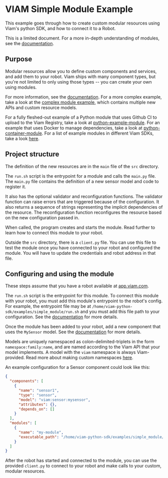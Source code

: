 # VIAM Simple Module Example
This example goes through how to create custom modular resources using Viam's python SDK, and how to connect it to a Robot.

This is a limited document. For a more in-depth understanding of modules, see the [documentation](https://docs.viam.com/program/extend/modular-resources/).

## Purpose
Modular resources allow you to define custom components and services, and add them to your robot. Viam ships with many component types, but you're not limited to only using those types -- you can create your own using modules.

For more information, see the [documentation](https://docs.viam.com/program/extend/modular-resources/). For a more complex example, take a look at the [complex module example](https://github.com/viamrobotics/viam-python-sdk/tree/main/examples/complex_module), which contains multiple new APIs and custom resource models.

For a fully fleshed-out example of a Python module that uses Github CI to upload to the Viam Registry, take a look at [python-example-module](https://github.com/viam-labs/python-example-module). For an example that uses Docker to manage dependencies, take a look at [python-container-module](https://github.com/viamrobotics/python-container-module). For a list of example modules in different Viam SDKs, take a look [here](https://github.com/viamrobotics/upload-module/#example-repos).

## Project structure
The definition of the new resources are in the `main` file of the `src` directory.

The `run.sh` script is the entrypoint for a module and calls the `main.py` file. The `main.py` file contains the definition of a new sensor model and code to register it.

It also has the optional validator and reconfiguration functions. The validator function can raise errors that are triggered because of the configuration. It also returns a sequence of strings representing the implicit dependencies of the resource. The reconfiguration function reconfigures the resource based on the new configuration passed in.

When called, the program creates and starts the module. Read further to learn how to connect this module to your robot.

Outside the `src` directory, there is a `client.py` file. You can use this file to test the module once you have connected to your robot and configured the module. You will have to update the credentials and robot address in that file.

## Configuring and using the module
These steps assume that you have a robot available at [app.viam.com](app.viam.com).

The `run.sh` script is the entrypoint for this module. To connect this module with your robot, you must add this module's entrypoint to the robot's config. For example, the entrypoint file may be at `/home/viam-python-sdk/examples/simple_module/run.sh` and you must add this file path to your configuration. See the [documentation](https://docs.viam.com/program/extend/modular-resources/#use-a-modular-resource-with-your-robot) for more details.

Once the module has been added to your robot, add a new component that uses the `MySensor` model. See the [documentation](https://docs.viam.com/program/extend/modular-resources/#configure-a-component-instance-for-a-modular-resource) for more details.

Models are uniquely namespaced as colon-delimited-triplets in the form `namespace:family:name`, and are named according to the Viam API that your model implements. A model with the `viam` namespace is always Viam-provided. Read more about making custom namespaces [here](https://docs.viam.com/extend/modular-resources/key-concepts/#models).

An example configuration for a Sensor component could look like this:
```json
{
  "components": [
    {
      "name": "sensor1",
      "type": "sensor",
      "model": "viam:sensor:mysensor",
      "attributes": {},
      "depends_on": []
    }
  ],
  "modules": [
    {
      "name": "my-module",
      "executable_path": "/home/viam-python-sdk/examples/simple_module/run.sh"
    }
  ]
}
```

After the robot has started and connected to the module, you can use the provided `client.py` to connect to your robot and make calls to your custom, modular resources.
